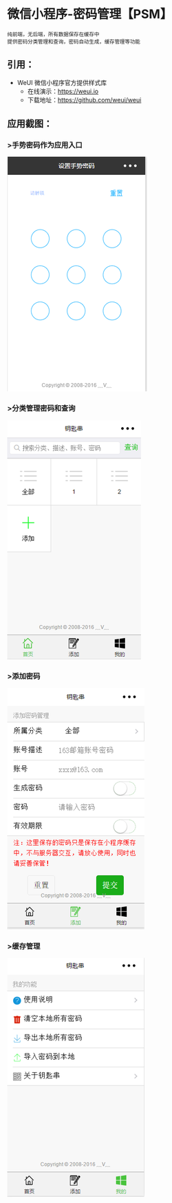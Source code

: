 微信小程序-密码管理【PSM】
=============================
    纯前端，无后端，所有数据保存在缓存中
    提供密码分类管理和查询，密码自动生成，缓存管理等功能

引用：
-----------------------------
 * WeUI 微信小程序官方提供样式库
    * 在线演示：https://weui.io
    * 下载地址：https://github.com/weui/weui

应用截图：
-----------------------------

### >手势密码作为应用入口
![github-01.jpg](/images/eg/首页.png "github-01.jpg")
### >分类管理密码和查询
![github-02.jpg](/images/eg/分类管理.png "github-02.jpg")
### >添加密码
![github-03.jpg](/images/eg/添加密码.png "github-03.jpg")
### >缓存管理
![github-04.jpg](/images/eg/功能维护.png "github-04.jpg")
